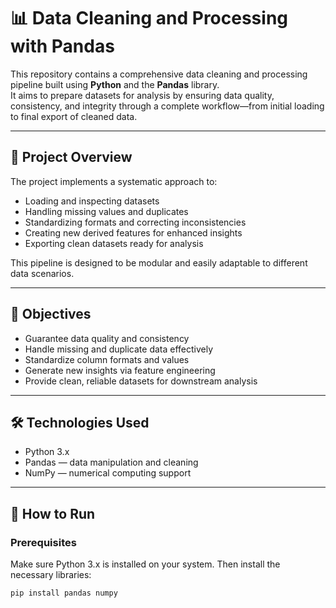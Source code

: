 # 📊 Data Cleaning and Processing with Pandas

This repository contains a comprehensive data cleaning and processing pipeline built using **Python** and the **Pandas** library.  
It aims to prepare datasets for analysis by ensuring data quality, consistency, and integrity through a complete workflow—from initial loading to final export of cleaned data.

---

## 📝 Project Overview

The project implements a systematic approach to:

- Loading and inspecting datasets  
- Handling missing values and duplicates  
- Standardizing formats and correcting inconsistencies  
- Creating new derived features for enhanced insights  
- Exporting clean datasets ready for analysis

This pipeline is designed to be modular and easily adaptable to different data scenarios.

---

## 🎯 Objectives

- Guarantee data quality and consistency  
- Handle missing and duplicate data effectively  
- Standardize column formats and values  
- Generate new insights via feature engineering  
- Provide clean, reliable datasets for downstream analysis

---

## 🛠️ Technologies Used

- Python 3.x  
- Pandas — data manipulation and cleaning  
- NumPy — numerical computing support  

---

## 🚀 How to Run

### Prerequisites

Make sure Python 3.x is installed on your system. Then install the necessary libraries:

```bash
pip install pandas numpy
